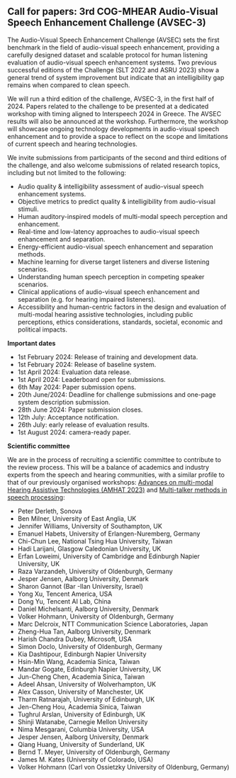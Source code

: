 ## Call for papers: 3rd COG-MHEAR Audio-Visual Speech Enhancement Challenge (AVSEC-3) 



The Audio-Visual Speech Enhancement Challenge (AVSEC) sets the first benchmark in the field of audio-visual speech enhancement, providing a carefully designed dataset and scalable protocol for human listening evaluation of audio-visual speech enhancement systems. Two previous successful editions of the Challenge (SLT 2022 and ASRU 2023) show a general trend of system improvement but indicate that an intelligibility gap remains when compared to clean speech.  


We will run a third edition of the challenge, AVSEC-3, in the first half of 2024.  Papers related to the challenge to be presented at a dedicated workshop with timing aligned to Interspeech 2024 in Greece.  The AVSEC results will also be announced at the workshop.  Furthermore, the workshop will showcase ongoing technology developments in audio-visual speech enhancement and to provide a space to reflect on the scope and limitations of current speech and hearing technologies. 


We invite submissions from participants of the second and third editions of the challenge, and also welcome submissions of related research topics, including but not limited to the following:


- Audio quality & intelligibility assessment of audio-visual speech enhancement systems.
- Objective metrics to predict quality & intelligibility from audio-visual stimuli.
- Human auditory-inspired models of multi-modal speech perception and enhancement.
- Real-time and low-latency approaches to audio-visual speech enhancement and separation.
- Energy-efficient audio-visual speech enhancement and separation methods.
- Machine learning for diverse target listeners and diverse listening scenarios.
- Understanding human speech perception in competing speaker scenarios.
- Clinical applications of audio-visual speech enhancement and separation (e.g. for hearing impaired listeners).
- Accessibility and human-centric factors in the design and evaluation of multi-modal hearing assistive technologies, including public perceptions, ethics considerations, standards, societal, economic and political impacts.


[//]: # (Important dates can be found [here.]&#40;https://challenge.cogmhear.org/#/important-dates&#41;)

**Important dates**

- 1st February 2024: Release of training and development data. 
- 1st February 2024: Release of baseline system. 
- 1st April 2024: Evaluation data release. 
- 1st April 2024: Leaderboard open for submissions. 
- 6th May 2024: Paper submission opens. 
- 20th June/2024: Deadline for challenge submissions and one-page system description submission.
- 28th June 2024: Paper submission closes. 
- 12th July: Acceptance notification. 
- 26th July: early release of evaluation results.
- 1st August 2024: camera-ready paper. 


**Scientific committee**

We are in the process of recruiting a scientific committee to contribute to the review process. 
This will be a balance of academics and industry experts from the speech and hearing communities, with a similar profile to that of our previously organised workshops: [Advances on multi-modal Hearing Assistive Technologies (AMHAT 2023)](https://cogmhear.org/amhat2023/) and [Multi-talker methods in speech processing](https://pjb56.github.io/multitalker/): 
 
- Peter Derleth, Sonova 
- Ben Milner, University of East Anglia, UK 
- Jennifer Williams, University of Southampton, UK 
- Emanuel Habets, University of Erlangen-Nuremberg, Germany 
- Chi-Chun Lee, National Tsing Hua University, Taiwan 
- Hadi Larijani, Glasgow Caledonian University, UK 
- Erfan Loweimi, University of Cambridge and Edinburgh Napier University, UK 
- Raza Varzandeh, University of Oldenburgh, Germany 
- Jesper Jensen, Aalborg University, Denmark 
- Sharon Gannot (Bar -Ilan University, Israel) 
- Yong Xu, Tencent America, USA 
- Dong Yu, Tencent AI Lab, China 
- Daniel Michelsanti, Aalborg University, Denmark 
- Volker Hohmann, University of Oldenburgh, Germany 
- Marc Delcroix, NTT Communication Science Laboratories, Japan 
- Zheng-Hua Tan, Aalborg University, Denmark 
- Harish Chandra Dubey, Microsoft, USA 
- Simon Doclo, University of Oldenburgh, Germany 
- Kia Dashtipour, Edinburgh Napier University 
- Hsin-Min Wang, Academia Sinica, Taiwan 
- Mandar Gogate, Edinburgh Napier University, UK 
- Jun-Cheng Chen, Academia Sinica, Taiwan 
- Adeel Ahsan, University of Wolverhampton, UK 
- Alex Casson, University of Manchester, UK 
- Tharm Ratnarajah, University of Edinburgh, UK 
- Jen-Cheng Hou, Academia Sinica, Taiwan 
- Tughrul Arslan, University of Edinburgh, UK 
- Shinji Watanabe, Carnegie Mellon University 
- Nima Mesgarani, Columbia University, USA 
- Jesper Jensen, Aalborg University, Denmark 
- Qiang Huang, University of Sunderland, UK 
- Bernd T. Meyer, University of Oldenburgh, Germany 
- James M. Kates (University of Colorado, USA) 
- Volker Hohmann (Carl von Ossietzky University of Oldenburg, Germany) 
